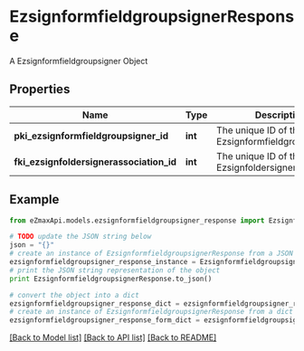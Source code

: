 # EzsignformfieldgroupsignerResponse

A Ezsignformfieldgroupsigner Object

## Properties
Name | Type | Description | Notes
------------ | ------------- | ------------- | -------------
**pki_ezsignformfieldgroupsigner_id** | **int** | The unique ID of the Ezsignformfieldgroupsigner | 
**fki_ezsignfoldersignerassociation_id** | **int** | The unique ID of the Ezsignfoldersignerassociation | 

## Example

```python
from eZmaxApi.models.ezsignformfieldgroupsigner_response import EzsignformfieldgroupsignerResponse

# TODO update the JSON string below
json = "{}"
# create an instance of EzsignformfieldgroupsignerResponse from a JSON string
ezsignformfieldgroupsigner_response_instance = EzsignformfieldgroupsignerResponse.from_json(json)
# print the JSON string representation of the object
print EzsignformfieldgroupsignerResponse.to_json()

# convert the object into a dict
ezsignformfieldgroupsigner_response_dict = ezsignformfieldgroupsigner_response_instance.to_dict()
# create an instance of EzsignformfieldgroupsignerResponse from a dict
ezsignformfieldgroupsigner_response_form_dict = ezsignformfieldgroupsigner_response.from_dict(ezsignformfieldgroupsigner_response_dict)
```
[[Back to Model list]](../README.md#documentation-for-models) [[Back to API list]](../README.md#documentation-for-api-endpoints) [[Back to README]](../README.md)


